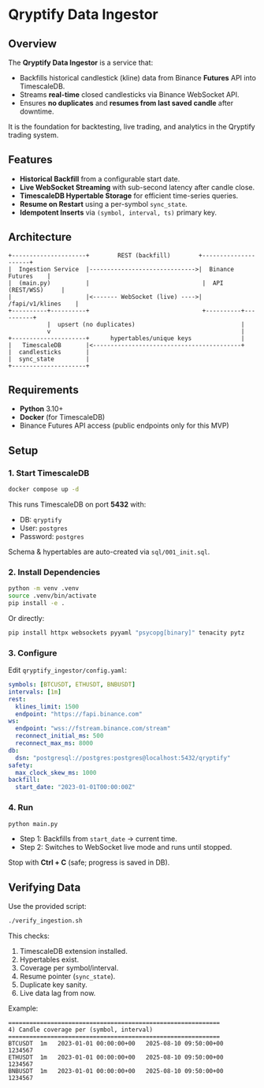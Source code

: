 # Qryptify Data Ingestor

## Overview

The **Qryptify Data Ingestor** is a service that:

- Backfills historical candlestick (kline) data from Binance **Futures** API into TimescaleDB.
- Streams **real-time** closed candlesticks via Binance WebSocket API.
- Ensures **no duplicates** and **resumes from last saved candle** after downtime.

It is the foundation for backtesting, live trading, and analytics in the Qryptify trading system.

## Features

- **Historical Backfill** from a configurable start date.
- **Live WebSocket Streaming** with sub-second latency after candle close.
- **TimescaleDB Hypertable Storage** for efficient time-series queries.
- **Resume on Restart** using a per-symbol `sync_state`.
- **Idempotent Inserts** via `(symbol, interval, ts)` primary key.

## Architecture

```text
+---------------------+        REST (backfill)        +---------------------+
|  Ingestion Service  |------------------------------>|  Binance Futures    |
|  (main.py)          |                                |  API (REST/WSS)     |
|                     |<------- WebSocket (live) ---->|  /fapi/v1/klines    |
+----------+----------+                                +----------+----------+
           |  upsert (no duplicates)                              |
           v                                                      |
+---------------------+      hypertables/unique keys              |
|   TimescaleDB       |<------------------------------------------+
|  candlesticks       |
|  sync_state         |
+---------------------+
```

## Requirements

- **Python** 3.10+
- **Docker** (for TimescaleDB)
- Binance Futures API access (public endpoints only for this MVP)

## Setup

### 1. Start TimescaleDB

```bash
docker compose up -d
```

This runs TimescaleDB on port **5432** with:

- DB: `qryptify`
- User: `postgres`
- Password: `postgres`

Schema & hypertables are auto-created via `sql/001_init.sql`.

### 2. Install Dependencies

```bash
python -m venv .venv
source .venv/bin/activate
pip install -e .
```

Or directly:

```bash
pip install httpx websockets pyyaml "psycopg[binary]" tenacity pytz
```

### 3. Configure

Edit `qryptify_ingestor/config.yaml`:

```yaml
symbols: [BTCUSDT, ETHUSDT, BNBUSDT]
intervals: [1m]
rest:
  klines_limit: 1500
  endpoint: "https://fapi.binance.com"
ws:
  endpoint: "wss://fstream.binance.com/stream"
  reconnect_initial_ms: 500
  reconnect_max_ms: 8000
db:
  dsn: "postgresql://postgres:postgres@localhost:5432/qryptify"
safety:
  max_clock_skew_ms: 1000
backfill:
  start_date: "2023-01-01T00:00:00Z"
```

### 4. Run

```bash
python main.py
```

- Step 1: Backfills from `start_date` → current time.
- Step 2: Switches to WebSocket live mode and runs until stopped.

Stop with **Ctrl + C** (safe; progress is saved in DB).

## Verifying Data

Use the provided script:

```bash
./verify_ingestion.sh
```

This checks:

1. TimescaleDB extension installed.
2. Hypertables exist.
3. Coverage per symbol/interval.
4. Resume pointer (`sync_state`).
5. Duplicate key sanity.
6. Live data lag from now.

Example:

```text
============================================================
4) Candle coverage per (symbol, interval)
============================================================
BTCUSDT  1m   2023-01-01 00:00:00+00   2025-08-10 09:50:00+00   1234567
ETHUSDT  1m   2023-01-01 00:00:00+00   2025-08-10 09:50:00+00   1234567
BNBUSDT  1m   2023-01-01 00:00:00+00   2025-08-10 09:50:00+00   1234567
```
